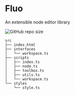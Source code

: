 # Fluo
An extensible node editor library

![GitHub repo size](https://img.shields.io/github/repo-size/Drag-It/Fluo)


```
src
├── index.html
├── interfaces
│   └── workspace.ts
├── scripts
│   ├── index.ts
│   ├── node.ts
│   ├── toolbox.ts
│   ├── utils.ts
│   └── workspace.ts
└── styles
    └── style.ts
```
